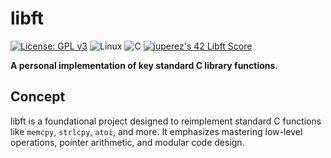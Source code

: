# libft

[![License: GPL v3](https://img.shields.io/badge/License-GPLv3-blue.svg?style=for-the-badge)](https://www.gnu.org/licenses/gpl-3.0)
![Linux](https://img.shields.io/badge/Linux-FCC624?style=for-the-badge&logo=linux&logoColor=black)
![C](https://img.shields.io/badge/C-00599C?style=for-the-badge&logo=c&logoColor=white)
[![juperez's 42 Libft Score](https://badge.nimon.fr/api/v2/cmae8x59h3770401p8yt4vzme5/project/3680091)](https://github.com/Nimon77/badge42)

**A personal implementation of key standard C library functions.**

## Concept

libft is a foundational project designed to reimplement standard C functions like `memcpy`, `strlcpy`, `atoi`, and more. It emphasizes mastering low-level operations, pointer arithmetic, and modular code design.
